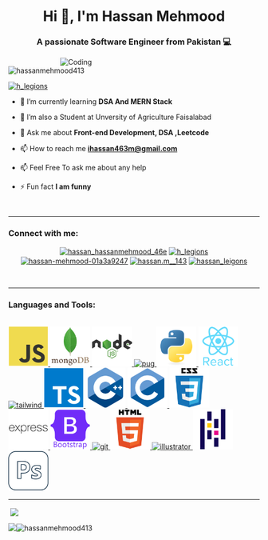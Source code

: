 
<h1 align="center">Hi 👋, I'm Hassan Mehmood</h1>
<h3 align="center">A passionate Software Engineer from Pakistan 💻</h3>
<img align="right" alt="Coding" width="400"  src="https://cdn.dribbble.com/users/1162077/screenshots/3848914/programmer.gif" >

<p align="left"> <img src="https://komarev.com/ghpvc/?username=hassanmehmood413&label=Profile%20views&color=0e75b6&style=flat" alt="hassanmehmood413" /> </p>

<p align="left"> <a href="https://twitter.com/h_legions" target="blank"><img src="https://img.shields.io/twitter/follow/h_legions?logo=twitter&style=for-the-badge" alt="h_legions" /> </a> </p>

- 🌱 I’m currently learning **DSA And MERN Stack**

- 🌱 I’m also a Student at Unversity of Agriculture Faisalabad 

- 💬 Ask me about **Front-end Development, DSA ,Leetcode**

- 📫 How to reach me **ihassan463m@gmail.com**
  
- 📫 Feel Free To ask me about any help

- ⚡ Fun fact **I am funny**

<br/>
<hr/>

<h3 align="left">Connect with me:</h3>
<p align="center" >
<a href="https://dev.to/hassan_hassanmehmood_46e" target="blank"><img align="center" src="https://raw.githubusercontent.com/rahuldkjain/github-profile-readme-generator/master/src/images/icons/Social/devto.svg" alt="hassan_hassanmehmood_46e" height="50" width="70" /></a>
<a href="https://twitter.com/h_legions" target="blank"><img align="center" src="https://raw.githubusercontent.com/rahuldkjain/github-profile-readme-generator/master/src/images/icons/Social/twitter.svg" alt="h_legions" height="50" width="70" /></a>
<a href="https://linkedin.com/in/hassan-mehmood-01a3a9247" target="blank"><img align="center" src="https://raw.githubusercontent.com/rahuldkjain/github-profile-readme-generator/master/src/images/icons/Social/linked-in-alt.svg" alt="hassan-mehmood-01a3a9247" height="50" width="70" /></a>
<a href="https://instagram.com/hassan.m__143" target="blank"><img align="center" src="https://raw.githubusercontent.com/rahuldkjain/github-profile-readme-generator/master/src/images/icons/Social/instagram.svg" alt="hassan.m__143" height="50" width="70" /></a>
<a href="https://www.leetcode.com/hassan_leigons" target="blank"><img align="center" src="https://raw.githubusercontent.com/rahuldkjain/github-profile-readme-generator/master/src/images/icons/Social/leet-code.svg" alt="hassan_leigons" height="50" width="70" /></a>
</p>
<br/>
<hr/>

<h3 align="left">Languages and Tools:</h3>

<br/>
        <a href="https://developer.mozilla.org/en-US/docs/Web/JavaScript" target="_blank" rel="noreferrer">
            <img src="https://raw.githubusercontent.com/devicons/devicon/master/icons/javascript/javascript-original.svg" alt="javascript" width="80" height="80"/>
        </a>
        <a href="https://www.mongodb.com/" target="_blank" rel="noreferrer">
            <img src="https://raw.githubusercontent.com/devicons/devicon/master/icons/mongodb/mongodb-original-wordmark.svg" alt="mongodb" width="80" height="80"/>
        </a>
        <a href="https://nodejs.org" target="_blank" rel="noreferrer">
            <img src="https://raw.githubusercontent.com/devicons/devicon/master/icons/nodejs/nodejs-original-wordmark.svg" alt="nodejs" width="80" height="80"/>
        </a>
            <a href="https://pugjs.org" target="_blank" rel="noreferrer">
            <img src="https://cdn.worldvectorlogo.com/logos/pug.svg" alt="pug" width="80" height="80"/>
        </a>
        <a href="https://www.python.org" target="_blank" rel="noreferrer">
            <img src="https://raw.githubusercontent.com/devicons/devicon/master/icons/python/python-original.svg" alt="python" width="80" height="80"/>
        </a>
        <a href="https://reactjs.org/" target="_blank" rel="noreferrer">
            <img src="https://raw.githubusercontent.com/devicons/devicon/master/icons/react/react-original-wordmark.svg" alt="react" width="80" height="80"/>
        </a>
        <a href="https://tailwindcss.com/" target="_blank" rel="noreferrer">
            <img src="https://www.vectorlogo.zone/logos/tailwindcss/tailwindcss-icon.svg" alt="tailwind" width="80" height="80"/>
        </a>
        <a href="https://www.typescriptlang.org/" target="_blank" rel="noreferrer">
            <img src="https://raw.githubusercontent.com/devicons/devicon/master/icons/typescript/typescript-original.svg" alt="typescript" width="80" height="80"/>
        </a>
        <a href="https://www.w3schools.com/css/" target="_blank" rel="noreferrer">
            <img src="https://raw.githubusercontent.com/devicons/devicon/master/icons/cplusplus/cplusplus-original.svg" alt="cplusplus" width="80" height="80"/>
        </a>
        <a href="https://www.cprogramming.com/" target="_blank" rel="noreferrer">
            <img src="https://raw.githubusercontent.com/devicons/devicon/master/icons/c/c-original.svg" alt="c" width="80" height="80"/>
        </a>
        <a href="https://www.w3schools.com/cpp/" target="_blank" rel="noreferrer">
            <img src="https://raw.githubusercontent.com/devicons/devicon/master/icons/css3/css3-original-wordmark.svg" alt="css3" width="80" height="80"/>
        </a>
         <br/>
        <a href="https://expressjs.com" target="_blank" rel="noreferrer">
            <img src="https://raw.githubusercontent.com/devicons/devicon/master/icons/express/express-original-wordmark.svg" alt="express" width="80" height="80"/>
        </a>
         <a href="https://www.w3schools.com/css/" target="_blank" rel="noreferrer">
            <img src="https://raw.githubusercontent.com/devicons/devicon/master/icons/bootstrap/bootstrap-plain-wordmark.svg" alt="bootstrap" width="80" height="80"/>
        </a>
        <a href="https://git-scm.com/" target="_blank" rel="noreferrer">
            <img src="https://www.vectorlogo.zone/logos/git-scm/git-scm-icon.svg" alt="git" width="80" height="80"/>
        </a>
        <a href="https://www.w3.org/html/" target="_blank" rel="noreferrer">
            <img src="https://raw.githubusercontent.com/devicons/devicon/master/icons/html5/html5-original-wordmark.svg" alt="html5" width="80" height="80"/>
        </a>
        <a href="https://www.adobe.com/in/products/illustrator.html" target="_blank" rel="noreferrer">
            <img src="https://www.vectorlogo.zone/logos/adobe_illustrator/adobe_illustrator-icon.svg" alt="illustrator" width="80" height="80"/>
        </a>
        <a href="https://pandas.pydata.org/" target="_blank" rel="noreferrer">
            <img src="https://raw.githubusercontent.com/devicons/devicon/2ae2a900d2f041da66e950e4d48052658d850630/icons/pandas/pandas-original.svg" alt="pandas" width="80" height="80"/>
        </a>
        <a href="https://www.photoshop.com/en" target="_blank" rel="noreferrer">
            <img src="https://raw.githubusercontent.com/devicons/devicon/master/icons/photoshop/photoshop-line.svg" alt="photoshop" width="80" height="80"/>
        </a>
    
<br/>
<hr/>

<p>&nbsp;<img align="center" src="https://github-readme-stats.vercel.app/api?username=HassanMehmood413&show_icons=true&theme=radical" /></p>
<p><img align="left" src="https://github-readme-stats.vercel.app/api/top-langs/?username=anuraghazra&layout=donut" /></p>

<p><img align="center" src="https://github-readme-streak-stats.herokuapp.com/?user=hassanmehmood413&" alt="hassanmehmood413" /></p>
